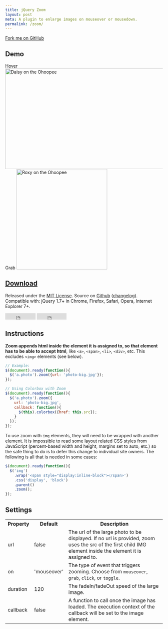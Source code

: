 ```yaml
---
title: jQuery Zoom
layout: post
meta: A plugin to enlarge images on mouseover or mousedown.
permalink: /zoom/
---
```


<a href="http://github.com/jackmoore/zoom/tree/master" id='fork'>Fork me on GitHub</a>

## Demo

<script src='/js/jquery.js'></script>
<script src='/js/jquery.zoom.js'></script>

<span class='zoom' id='ex1'>
  <span>Hover</span>
  <img src='https://raw.github.com/jackmoore/zoom/master/daisy.jpg' width='555' height='320' alt='Daisy on the Ohoopee'/>
</span><span class='zoom' id='ex2'>
  <span>Grab</span>
  <img src='https://raw.github.com/jackmoore/zoom/master/roxy.jpg' width='290' height='320' alt='Roxy on the Ohoopee'/>
</span>


<h2><a href='https://github.com/jackmoore/zoom/archive/master.zip' style='text-decoration: underline;'>Download</a></h2>

<p>Released under the <a href='http://www.opensource.org/licenses/mit-license.php'>MIT License</a>.  Source on <a href='http://github.com/jackmoore/zoom'>Github</a> (<a href='http://github.com/jackmoore/zoom#changelog'>changelog</a>).<br/>
  Compatible with: jQuery 1.7+ in Chrome, Firefox, Safari, Opera, Internet Explorer 7+.</p>
<p>
<iframe src="http://ghbtns.com/github-btn.html?user=jackmoore&amp;repo=zoom&amp;type=watch&amp;count=true" allowtransparency="true" frameborder="0" scrolling="0" width="97" height="20"></iframe>
<iframe src="http://ghbtns.com/github-btn.html?user=jackmoore&amp;repo=zoom&amp;type=fork&amp;count=true" allowtransparency="true" frameborder="0" scrolling="0" width="95" height="20"></iframe></p>

## Instructions

**Zoom appends html inside the element it is assigned to, so that element has to be able to accept html**, like `<a>`, `<span>`, `<li>`, `<div>`, etc.  This excludes `<img>` elements (see below).

````javascript
// Example:
$(document).ready(function(){
  $('a.photo').zoom({url: 'photo-big.jpg'});
});

// Using Colorbox with Zoom
$(document).ready(function(){
  $('a.photo').zoom({
    url: 'photo-big.jpg', 
    callback: function(){
      $(this).colorbox({href: this.src});
    }
  });
});
````

To use zoom with `img` elements, they will need to be wrapped with another element. It is impossible to read some layout related CSS styles from JavaScript (percent-based width and height, margins set to auto, etc.) so the safe thing to do is to defer this change to individual site owners.  The following is all that is needed in some cases:

````javascript
$(document).ready(function(){
  $('img')
    .wrap('<span style="display:inline-block"></span>')
    .css('display', 'block')
    .parent()
    .zoom();
});
````

## Settings

<table>
  <tr>
    <th>Property</th>
    <th>Default</th>
    <th>Description</th>
  </tr>
  <tr>
    <td>url</td>
    <td>false</td>
    <td>The url of the large photo to be displayed.  If no url is provided, zoom uses the src of the first child IMG element inside the element it is assigned to.</td>
  </tr>
  <tr>
    <td>on</td>
    <td>'mouseover'</td>
    <td>The type of event that triggers zooming.  Choose from <code>mouseover</code>, <code>grab</code>, <code>click</code>, or <code>toggle</code>.</td>
  </tr>

  <tr>
    <td>duration</td>
    <td>120</td>
    <td>The fadeIn/fadeOut speed of the large image.</td>
  </tr>
  <tr>
    <td>callback</td>
    <td>false</td>
    <td>A function to call once the image has loaded.  The execution context of the callback will be set to the image element.</td>
  </tr>
</table>